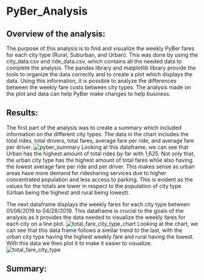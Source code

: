 # PyBer_Analysis

## Overview of the analysis:
The purpose of this analysis is to find and visualize the weekly PyBer fares for each city type (Rural, Suburban, and Urban). This was done by using the city_data.csv and ride_data.csv, which contains all the needed data to complete the analysis. The pandas library and matplotlib library provide the tools to organize the data correctly and to create a plot which displays the data. Using this information, it is possible to analyze the differences between the weekly fare costs between city types. The analysis made on the plot and data can help PyBer make changes to help business.

## Results:
The first part of the analysis was to create a summary which included information on the different city types. The data in the chart includes the total rides, total drivers, total fares, average fare per ride, and average fare per driver.
![pyber_summary](https://user-images.githubusercontent.com/107213807/178583611-9301269e-4413-4343-842f-ab1b46b34e2a.png)
Looking at this dataframe, we can see that Urban has the highest amount of total rides by far with 1,625. Not only that, the urban city type has the highest amount of total fares whlie also having the lowest average fare per ride and per driver. This makes sense as urban areas have more demand for ridesharing services due to higher concentrated population and less access to parking. This is evident as the values for the totals are lower in respect to the population of city type (Urban being the highest and rural being lowest).

The next dataframe displays the weekly fares for each city type between 01/06/2019 to 04/28/2019. This dataframe is crucial to the goals of the analysis as it provides the data needed to visualize the weekly fares for each city on a line plot.
![total_fare_city_type_chart](https://user-images.githubusercontent.com/107213807/178587135-46791828-a0e8-41ff-af45-e47c7c076973.png)
Looking at the chart, we can see that this data frame follows a similar trend to the last, with the urban city type having the highest weekly fare and rural having the lowest. With this data we then plot it to make it easier to visualize.
![total_fare_city_type](https://user-images.githubusercontent.com/107213807/178594515-12680815-7644-4d57-b003-9e3038ef0146.png)


## Summary:


